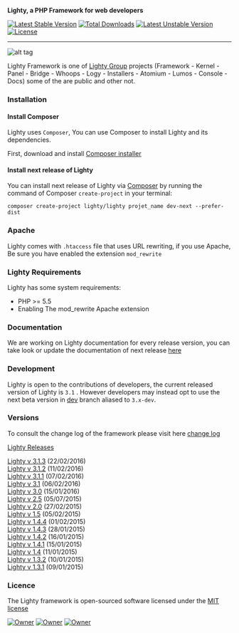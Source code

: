<!-- ![alt tag](https://raw.githubusercontent.com/fiesta-framework/Art/master/Resources/Pikia%20Github.png) -->

**Lighty, a PHP Framework for web developers**

<!-- [![Build Status](https://travis-ci.org/fiesta-framework/Fiesta.svg?branch=next)](https://travis-ci.org/fiesta-framework/Fiesta/branches) -->
[![Latest Stable Version](https://poser.pugx.org/lighty/lighty/v/stable)](https://packagist.org/packages/lighty/lighty) 
[![Total Downloads](https://poser.pugx.org/lighty/lighty/downloads)](https://packagist.org/packages/lighty/lighty) 
[![Latest Unstable Version](https://poser.pugx.org/lighty/lighty/v/unstable)](https://packagist.org/packages/lighty/lighty) 
[![License](https://poser.pugx.org/lighty/lighty/license)](https://packagist.org/packages/lighty/lighty)
<!--[![Monthly Downloads](https://poser.pugx.org/lighty/lighty/d/monthly)](https://packagist.org/packages/lighty/lighty)-->
<!-- [![Scrutinizer Code Quality](https://scrutinizer-ci.com/g/fiesta-framework/Fiesta/badges/quality-score.png?b=master)](https://scrutinizer-ci.com/g/fiesta-framework/Fiesta/?branch=master) -->

-----

![alt tag](https://gitlab.com/lighty/framework/raw/dev/app/resources/images/window.png)

Lighty Framework is one of [Lighty Group](https://gitlab.com/groups/lighty) projects (Framework - Kernel - Panel - Bridge - Whoops - Logy - Installers - Atomium - Lumos - Console - Docs) some of the are public and other not.

### Installation

#### Install Composer

Lighty uses `Composer`, You can use Composer  to install Lighty and its dependencies.

First, download and install [Composer installer](https://getcomposer.org/)

#### Install next release of Lighty

You can install next release of Lighty via [Composer](https://getcomposer.org/) by running the command of Composer `create-project` in your terminal:

	composer create-project lighty/lighty projet_name dev-next --prefer-dist

###  Apache

Lighty comes with `.htaccess` file that uses URL rewriting, if you use Apache, Be sure you have enabled the extension `mod_rewrite`

### Lighty Requirements

Lighty has some system requirements:
* PHP >= 5.5
* Enabling The mod_rewrite Apache extension


### Documentation

We are working on Lighty documentation for every release version, you can take look or update the documentation of next release [here](https://gitlab.com/lighty/Docs/tree/3.2)


### Development

Lighty is open to the contributions of developers, the current released version of Lighty is `3.1` . However developers may instead opt to use the next beta version in [dev](https://gitlab.com/lighty/framework/tree/dev) branch aliased to `3.x-dev`.


### Versions

To consult the change log of the framework please visit here [change log](https://gitlab.com/lighty/framework/blob/dev/changes.md)

[Lighty Releases](https://gitlab.com/lighty/framework/tags)


[Lighty v 3.1.3](https://gitlab.com/lighty/framework/tags/3.1.3) (22/02/2016)  
[Lighty v 3.1.2](https://gitlab.com/lighty/framework/tags/3.1.2) (11/02/2016)  
[Lighty v 3.1.1](https://gitlab.com/lighty/framework/tags/3.1.1) (07/02/2016)  
[Lighty v 3.1](https://gitlab.com/lighty/framework/tags/3.1.0) (06/02/2016)  
[Lighty v 3.0](https://gitlab.com/lighty/framework/tags/3.0.0) (15/01/2016)  
[Lighty v 2.5](https://gitlab.com/lighty/framework/tags/2.5.0.236) (05/07/2015)  
[Lighty v 2.0](https://gitlab.com/lighty/framework/tags/2.0.0.1) (27/02/2015)  
[Lighty v 1.5](https://gitlab.com/lighty/framework/tags/1.5.0) (05/02/2015)  
[Lighty v 1.4.4](https://gitlab.com/lighty/framework/tags/1.4.4) (01/02/2015)  
[Lighty v 1.4.3](https://gitlab.com/lighty/framework/tags/1.4.3) (28/01/2015)  
[Lighty v 1.4.2](https://gitlab.com/lighty/framework/tags/1.4.2) (16/01/2015)  
[Lighty v 1.4.1](https://gitlab.com/lighty/framework/tags/1.4.1) (15/01/2015)  
[Lighty v 1.4](https://gitlab.com/lighty/framework/tags/1.4.0) (11/01/2015)  
[Lighty v 1.3.2](https://gitlab.com/lighty/framework/tags/1.3.2) (10/01/2015)  
[Lighty v 1.3.1](https://gitlab.com/lighty/framework/tags/1.3.1) (09/01/2015)  

### Licence

The Lighty framework is open-sourced software licensed under the [MIT license](http://opensource.org/licenses/MIT)

[![Owner](https://img.shields.io/badge/created%20by-Youssef%20Had-blue.svg)](https://gitlab.com/u/youssefhad)
[![Owner](https://img.shields.io/badge/copyright-2014--2016-red.svg)](https://gitlab.com/lighty/framework)
[![Owner](https://img.shields.io/badge/launched-10%2F10%2F2014-ff2f6c.svg)](https://gitlab.com/lighty/framework)

